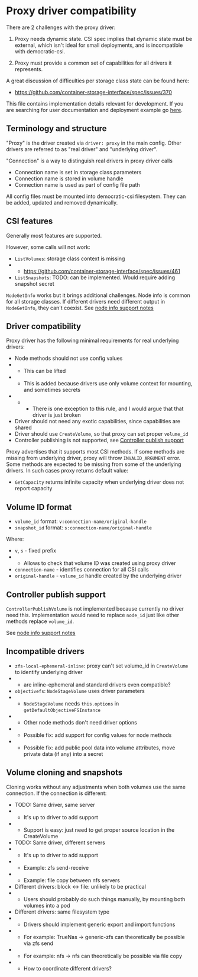 
# Proxy driver compatibility

There are 2 challenges with the proxy driver:

1. Proxy needs dynamic state. CSI spec implies that dynamic state must be external,
which isn't ideal for small deployments, and is incompatible with democratic-csi.

2. Proxy must provide a common set of capabilities for all drivers it represents.

A great discussion of difficulties per storage class state can be found here:
- https://github.com/container-storage-interface/spec/issues/370

This file contains implementation details relevant for development.
If you are searching for user documentation and deployment example go [here](../../../docs/proxy-driver.md).

## Terminology and structure

"Proxy" is the driver created via `driver: proxy` in the main config.
Other drivers are referred to as "real driver" and "underlying driver".

"Connection" is a way to distinguish real drivers in proxy driver calls

- Connection name is set in storage class parameters
- Connection name is stored in volume handle
- Connection name is used as part of config file path

All config files must be mounted into democratic-csi filesystem.
They can be added, updated and removed dynamically.

## CSI features

Generally most features are supported.

However, some calls will not work:

- `ListVolumes`: storage class context is missing
- - https://github.com/container-storage-interface/spec/issues/461
- `ListSnapshots`: TODO: can be implemented. Would require adding snapshot secret

`NodeGetInfo` works but it brings additional challenges.
Node info is common for all storage classes.
If different drivers need different output in `NodeGetInfo`, they can't coexist.
See [node info support notes](./nodeInfo.md)

## Driver compatibility

Proxy driver has the following minimal requirements for real underlying drivers:

- Node methods should not use config values
- - This can be lifted
- - This is added because drivers use only volume context for mounting, and sometimes secrets
- - - There is one exception to this rule, and I would argue that that driver is just broken
- Driver should not need any exotic capabilities, since capabilities are shared
- Driver should use `CreateVolume`, so that proxy can set proper `volume_id`
- Controller publishing is not supported, see [Controller publish support](#controller-publish-support)

Proxy advertises that it supports most CSI methods.
If some methods are missing from underlying driver,
proxy will throw `INVALID_ARGUMENT` error.
Some methods are expected to be missing from some of the underlying drivers. In such cases proxy returns default value:

- `GetCapacity` returns infinite capacity when underlying driver does not report capacity

## Volume ID format

- `volume_id` format: `v:connection-name/original-handle`
- `snapshot_id` format: `s:connection-name/original-handle`

Where:

- `v`, `s` - fixed prefix
- - Allows to check that volume ID was created using proxy driver
- `connection-name` - identifies connection for all CSI calls
- `original-handle` - `volume_id` handle created by the underlying driver

## Controller publish support

`ControllerPublishVolume` is not implemented because currently no driver need this.
Implementation would need to replace `node_id` just like other methods replace `volume_id`.

See [node info support notes](./nodeInfo.md)

## Incompatible drivers

- `zfs-local-ephemeral-inline`: proxy can't set volume_id in `CreateVolume` to identify underlying driver
- - are inline-ephemeral and standard drivers even compatible?
- `objectivefs`: `NodeStageVolume` uses driver parameters
- - `NodeStageVolume` needs `this.options` in `getDefaultObjectiveFSInstance`
- - Other node methods don't need driver options
- - Possible fix: add support for config values for node methods
- - Possible fix: add public pool data into volume attributes, move private data (if any) into a secret

## Volume cloning and snapshots

Cloning works without any adjustments when both volumes use the same connection.
If the connection is different:
- TODO: Same driver, same server
- - It's up to driver to add support
- - Support is easy: just need to get proper source location in the CreateVolume
- TODO: Same driver, different servers
- - It's up to driver to add support
- - Example: zfs send-receive
- - Example: file copy between nfs servers
- Different drivers: block <-> file: unlikely to be practical
- - Users should probably do such things manually, by mounting both volumes into a pod
- Different drivers: same filesystem type
- - Drivers should implement generic export and import functions
- - For example: TrueNas -> generic-zfs can theoretically be possible via zfs send
- - For example: nfs -> nfs can theoretically be possible via file copy
- - How to coordinate different drivers?
